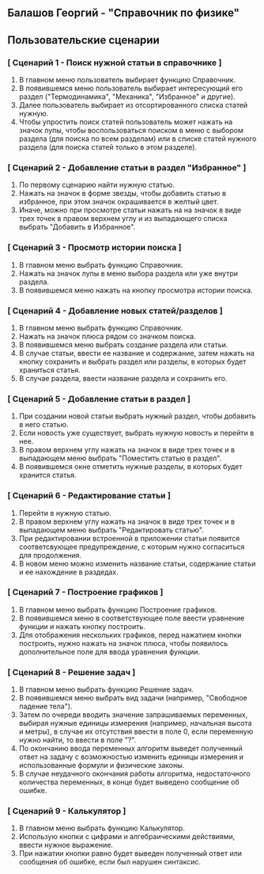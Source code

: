 ## Балашов Георгий - "Справочник по физике"
## Пользовательские сценарии

### [ Сценарий 1 - Поиск нужной статьи в справочнике ]

1. В главном меню пользователь выбирает функцию Справочник.
2. В появившемся меню пользователь выбирает интересующий его раздел ("Термодинамика", "Механика", "Избранное" и другие).
3. Далее пользователь выбирает из отсортированного списка статей нужную.
4. Чтобы упростить поиск статей пользователь может нажать на значок лупы, чтобы воспользоваться поиском в меню с выбором раздела (для поиска по всем разделам) или в списке статей нужного раздела (для поиска статей только в этом разделе).

### [ Сценарий 2 - Добавление статьи в раздел "Избранное" ]

1. По первому сценарию найти нужную статью.
2. Нажать на значок в форме звезды, чтобы добавить статью в избранное, при этом значок окрашивается в желтый цвет. 
3. Иначе, можно при просмотре статьи нажать на на значок в виде трех точек в правом верхнем углу и из выпадающего списка выбрать "Добавить в Избранное".

### [ Сценарий 3 - Просмотр истории поиска ]

1. В главном меню выбрать функцию Справочник.
2. Нажать на значок лупы в меню выбора раздела или уже внутри раздела.
3. В появившемся меню нажать на кнопку просмотра истории поиска.

### [ Сценарий 4 - Добавление новых статей/разделов ]

1. В главном меню выбрать функцию Справочник.
2. Нажать на значок плюса рядом со значком поиска.
3. В появившемся меню выбрать создание раздела или статьи.
4. В случае статьи, ввести ее название и содержание, затем нажать на кнопку сохранить и выбрать раздел или разделы, в которых будет храниться статья.
5. В случае раздела, ввести название раздела и сохранить его.

### [ Сценарий 5 - Добавление cтатьи в раздел ]

1. При создании новой статьи выбрать нужный раздел, чтобы добавить в него статью.
2. Если новость уже существует, выбрать нужную новость и перейти в нее.
3. В правом верхнем углу нажать на значок в виде трех точек и в выпадающем меню выбрать "Поместить статью в раздел".
4. В появившемся окне отметить нужные разделы, в которых будет хранится статья.

### [ Сценарий 6 - Редактирование статьи ]

1. Перейти в нужную статью.
2. В правом верхнем углу нажать на значок в виде трех точек и в выпадающем меню выбрать "Редактировать статью".
3. При редактировании встроенной в приложении статьи появится соответсвующее предупреждение, с которым нужно согласиться для продолжения.
4. В новом меню можно изменить название статьи, содержание статьи и ее нахождение в раздедах.

### [ Сценарий 7 - Построение графиков ]

1. В главном меню выбрать функцию Построение графиков.
2. В появившемся меню в соответствующее поле ввести уравнение функции и нажать кнопку построить.
3. Для отображения нескольких графиков, перед нажатием кнопки построить, нужно нажать на значок плюса, чтобы появилось дополнительное поле для ввода уравнения функции.

### [ Сценарий 8 - Решение задач ]

1. В главном меню выбрать функцию Решение задач.
2. В появившемся меню выбрать вид задачи (например, "Свободное падение тела").
3. Затем по очереди вводить значение запрашиваемых переменных, выбирая нужные единицы измерения (например, начальная высота и метры), в случае их отсутствия ввести в поле 0, если переменную нужно найти, то ввести в поле "?".
4. По окончанию ввода переменных алгоритм выведет полученный ответ на задачу с возможностью изменить единицы измерения и использованные формули и физические законы.
5. В случае неудачного окончания работы алгоритма, недостаточного количества переменных, в конце будет выведено сообщение об ошибке.

### [ Сценарий 9 - Калькулятор ]

1. В главном меню выбрать функцию Калькулятор.
2. Использую кнопки с цифрами и алгебраическими действиями, ввести нужное выражение.
3. При нажатии кнопки равно будет выведен полученный ответ или сообщения об ошибке, если был нарушен синтаксис.
